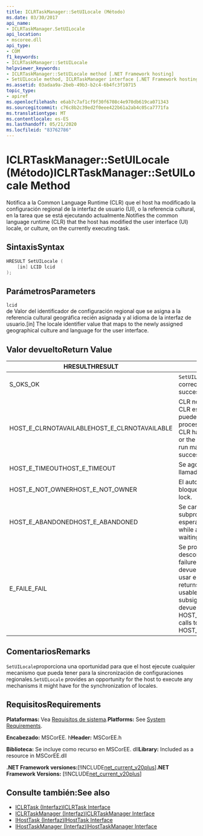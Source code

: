 ```yaml
---
title: ICLRTaskManager::SetUILocale (Método)
ms.date: 03/30/2017
api_name:
- ICLRTaskManager.SetUILocale
api_location:
- mscoree.dll
api_type:
- COM
f1_keywords:
- ICLRTaskManager::SetUILocale
helpviewer_keywords:
- ICLRTaskManager::SetUILocale method [.NET Framework hosting]
- SetUILocale method, ICLRTaskManager interface [.NET Framework hosting]
ms.assetid: 03adaa9a-2beb-49b3-b2c4-6b4fc3f10715
topic_type:
- apiref
ms.openlocfilehash: e6ab7c7af1cf9f30f6708c4e970db619ca071343
ms.sourcegitcommit: c76c8b2c39ed2f0eee422b61a2ab4c05ca7771fa
ms.translationtype: MT
ms.contentlocale: es-ES
ms.lasthandoff: 05/21/2020
ms.locfileid: "83762786"
---
```

# <a name="iclrtaskmanagersetuilocale-method"></a><span data-ttu-id="30845-102">ICLRTaskManager::SetUILocale (Método)</span><span class="sxs-lookup"><span data-stu-id="30845-102">ICLRTaskManager::SetUILocale Method</span></span>
<span data-ttu-id="30845-103">Notifica a la Common Language Runtime (CLR) que el host ha modificado la configuración regional de la interfaz de usuario (UI), o la referencia cultural, en la tarea que se está ejecutando actualmente.</span><span class="sxs-lookup"><span data-stu-id="30845-103">Notifies the common language runtime (CLR) that the host has modified the user interface (UI) locale, or culture, on the currently executing task.</span></span>  
  
## <a name="syntax"></a><span data-ttu-id="30845-104">Sintaxis</span><span class="sxs-lookup"><span data-stu-id="30845-104">Syntax</span></span>  
  
```cpp  
HRESULT SetUILocale (  
    [in] LCID lcid  
);  
```  
  
## <a name="parameters"></a><span data-ttu-id="30845-105">Parámetros</span><span class="sxs-lookup"><span data-stu-id="30845-105">Parameters</span></span>  
 `lcid`  
 <span data-ttu-id="30845-106">de Valor del identificador de configuración regional que se asigna a la referencia cultural geográfica recién asignada y al idioma de la interfaz de usuario.</span><span class="sxs-lookup"><span data-stu-id="30845-106">[in] The locale identifier value that maps to the newly assigned geographical culture and language for the user interface.</span></span>  
  
## <a name="return-value"></a><span data-ttu-id="30845-107">Valor devuelto</span><span class="sxs-lookup"><span data-stu-id="30845-107">Return Value</span></span>  
  
|<span data-ttu-id="30845-108">HRESULT</span><span class="sxs-lookup"><span data-stu-id="30845-108">HRESULT</span></span>|<span data-ttu-id="30845-109">Descripción</span><span class="sxs-lookup"><span data-stu-id="30845-109">Description</span></span>|  
|-------------|-----------------|  
|<span data-ttu-id="30845-110">S_OK</span><span class="sxs-lookup"><span data-stu-id="30845-110">S_OK</span></span>|<span data-ttu-id="30845-111">`SetUILocale`se devolvió correctamente.</span><span class="sxs-lookup"><span data-stu-id="30845-111">`SetUILocale` returned successfully.</span></span>|  
|<span data-ttu-id="30845-112">HOST_E_CLRNOTAVAILABLE</span><span class="sxs-lookup"><span data-stu-id="30845-112">HOST_E_CLRNOTAVAILABLE</span></span>|<span data-ttu-id="30845-113">CLR no se ha cargado en un proceso o CLR está en un estado en el que no puede ejecutar código administrado ni procesar la llamada correctamente.</span><span class="sxs-lookup"><span data-stu-id="30845-113">The CLR has not been loaded into a process, or the CLR is in a state in which it cannot run managed code or process the call successfully.</span></span>|  
|<span data-ttu-id="30845-114">HOST_E_TIMEOUT</span><span class="sxs-lookup"><span data-stu-id="30845-114">HOST_E_TIMEOUT</span></span>|<span data-ttu-id="30845-115">Se agotó el tiempo de espera de la llamada.</span><span class="sxs-lookup"><span data-stu-id="30845-115">The call timed out.</span></span>|  
|<span data-ttu-id="30845-116">HOST_E_NOT_OWNER</span><span class="sxs-lookup"><span data-stu-id="30845-116">HOST_E_NOT_OWNER</span></span>|<span data-ttu-id="30845-117">El autor de la llamada no posee el bloqueo.</span><span class="sxs-lookup"><span data-stu-id="30845-117">The caller does not own the lock.</span></span>|  
|<span data-ttu-id="30845-118">HOST_E_ABANDONED</span><span class="sxs-lookup"><span data-stu-id="30845-118">HOST_E_ABANDONED</span></span>|<span data-ttu-id="30845-119">Se canceló un evento mientras un subproceso o fibra bloqueados estaba esperando en él.</span><span class="sxs-lookup"><span data-stu-id="30845-119">An event was canceled while a blocked thread or fiber was waiting on it.</span></span>|  
|<span data-ttu-id="30845-120">E_FAIL</span><span class="sxs-lookup"><span data-stu-id="30845-120">E_FAIL</span></span>|<span data-ttu-id="30845-121">Se produjo un error grave desconocido.</span><span class="sxs-lookup"><span data-stu-id="30845-121">An unknown catastrophic failure occurred.</span></span> <span data-ttu-id="30845-122">Cuando un método devuelve E_FAIL, CLR ya no se puede usar en el proceso.</span><span class="sxs-lookup"><span data-stu-id="30845-122">When a method returns E_FAIL, the CLR is no longer usable within the process.</span></span> <span data-ttu-id="30845-123">Las llamadas subsiguientes a métodos de hospedaje devuelven HOST_E_CLRNOTAVAILABLE.</span><span class="sxs-lookup"><span data-stu-id="30845-123">Subsequent calls to hosting methods return HOST_E_CLRNOTAVAILABLE.</span></span>|  
  
## <a name="remarks"></a><span data-ttu-id="30845-124">Comentarios</span><span class="sxs-lookup"><span data-stu-id="30845-124">Remarks</span></span>  
 <span data-ttu-id="30845-125">`SetUILocale`proporciona una oportunidad para que el host ejecute cualquier mecanismo que pueda tener para la sincronización de configuraciones regionales.</span><span class="sxs-lookup"><span data-stu-id="30845-125">`SetUILocale` provides an opportunity for the host to execute any mechanisms it might have for the synchronization of locales.</span></span>  
  
## <a name="requirements"></a><span data-ttu-id="30845-126">Requisitos</span><span class="sxs-lookup"><span data-stu-id="30845-126">Requirements</span></span>  
 <span data-ttu-id="30845-127">**Plataformas:** Vea [Requisitos de sistema](../../get-started/system-requirements.md).</span><span class="sxs-lookup"><span data-stu-id="30845-127">**Platforms:** See [System Requirements](../../get-started/system-requirements.md).</span></span>  
  
 <span data-ttu-id="30845-128">**Encabezado:** MSCorEE. h</span><span class="sxs-lookup"><span data-stu-id="30845-128">**Header:** MSCorEE.h</span></span>  
  
 <span data-ttu-id="30845-129">**Biblioteca:** Se incluye como recurso en MSCorEE. dll</span><span class="sxs-lookup"><span data-stu-id="30845-129">**Library:** Included as a resource in MSCorEE.dll</span></span>  
  
 <span data-ttu-id="30845-130">**.NET Framework versiones:**[!INCLUDE[net_current_v20plus](../../../../includes/net-current-v20plus-md.md)]</span><span class="sxs-lookup"><span data-stu-id="30845-130">**.NET Framework Versions:** [!INCLUDE[net_current_v20plus](../../../../includes/net-current-v20plus-md.md)]</span></span>  
  
## <a name="see-also"></a><span data-ttu-id="30845-131">Consulte también:</span><span class="sxs-lookup"><span data-stu-id="30845-131">See also</span></span>

- [<span data-ttu-id="30845-132">ICLRTask (Interfaz)</span><span class="sxs-lookup"><span data-stu-id="30845-132">ICLRTask Interface</span></span>](iclrtask-interface.md)
- [<span data-ttu-id="30845-133">ICLRTaskManager (Interfaz)</span><span class="sxs-lookup"><span data-stu-id="30845-133">ICLRTaskManager Interface</span></span>](iclrtaskmanager-interface.md)
- [<span data-ttu-id="30845-134">IHostTask (Interfaz)</span><span class="sxs-lookup"><span data-stu-id="30845-134">IHostTask Interface</span></span>](ihosttask-interface.md)
- [<span data-ttu-id="30845-135">IHostTaskManager (Interfaz)</span><span class="sxs-lookup"><span data-stu-id="30845-135">IHostTaskManager Interface</span></span>](ihosttaskmanager-interface.md)
